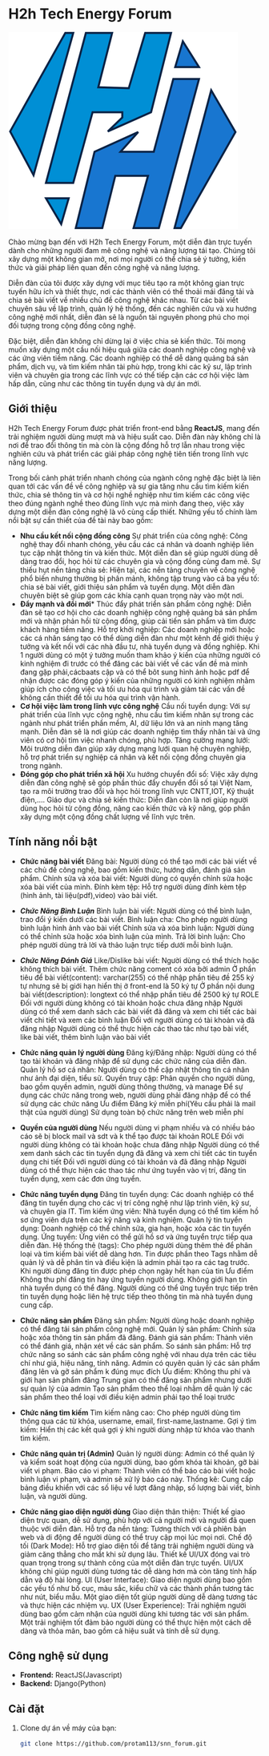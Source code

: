 # H2h Tech Energy Forum
![Hình ảnh diễn đàn](src/assets/img/Logo.svg)


Chào mừng bạn đến với H2h Tech Energy Forum, một diễn đàn trực tuyến dành cho những người đam mê công nghệ và năng lượng tái tạo. Chúng tôi xây dựng một không gian mở, nơi mọi người có thể chia sẻ ý tưởng, kiến thức và giải pháp liên quan đến công nghệ và năng lượng.

Diễn đàn của tôi được xây dựng với mục tiêu tạo ra một không gian trực tuyến hữu ích và thiết thực, nơi các thành viên có thể thoải mái đăng tải và chia sẻ bài viết về nhiều chủ đề công nghệ khác nhau. Từ các bài viết chuyên sâu về lập trình, quản lý hệ thống, đến các nghiên cứu và xu hướng công nghệ mới nhất, diễn đàn sẽ là nguồn tài nguyên phong phú cho mọi đối tượng trong cộng đồng công nghệ.

Đặc biệt, diễn đàn không chỉ dừng lại ở việc chia sẻ kiến thức. Tôi mong muốn xây dựng một cầu nối hiệu quả giữa các doanh nghiệp công nghệ và các ứng viên tiềm năng. Các doanh nghiệp có thể dễ dàng quảng bá sản phẩm, dịch vụ, và tìm kiếm nhân tài phù hợp, trong khi các kỹ sư, lập trình viên và chuyên gia trong các lĩnh vực có thể tiếp cận các cơ hội việc làm hấp dẫn, cũng như các thông tin tuyển dụng và dự án mới.


## Giới thiệu

H2h Tech Energy Forum được phát triển front-end bằng **ReactJS**, mang đến trải nghiệm người dùng mượt mà và hiệu suất cao. Diễn đàn này không chỉ là nơi để trao đổi thông tin mà còn là cộng đồng hỗ trợ lẫn nhau trong việc nghiên cứu và phát triển các giải pháp công nghệ tiên tiến trong lĩnh vực năng lượng.

Trong bối cảnh phát triển nhanh chóng của ngành công nghệ đặc biệt là liên quan tới các vấn đề về công nghiệp và sự gia tăng nhu cầu tìm kiếm kiến thức, chia sẻ thông tin và cơ hội nghề nghiệp như tìm kiếm các công việc theo đúng ngành nghề theo đúng lĩnh vực mà mình đang theo, việc xây dựng một diễn đàn công nghệ là vô cùng cấp thiết. Những yếu tố chính làm nổi bật sự cần thiết của đề tài này bao gồm:
- **Nhu cầu kết nối cộng đồng công**
Sự phát triển của công nghệ: Công nghệ thay đổi nhanh chóng, yêu cầu các cá nhân và doanh nghiệp liên tục cập nhật thông tin và kiến thức. Một diễn đàn sẽ giúp người dùng dễ dàng trao đổi, học hỏi từ các chuyên gia và cộng đồng cùng đam mê.
Sự thiếu hụt nền tảng chia sẻ: Hiện tại, các nền tảng chuyên về công nghệ phổ biến nhưng thường bị phân mảnh, không tập trung vào cả ba yếu tố: chia sẻ bài viết, giới thiệu sản phẩm và tuyển dụng. Một diễn đàn chuyên biệt sẽ giúp gom các khía cạnh quan trọng này vào một nơi.
- **Đẩy mạnh và đổi mới***
Thúc đẩy phát triển sản phẩm công nghệ: Diễn đàn sẽ tạo cơ hội cho các doanh nghiệp công nghệ quảng bá sản phẩm mới và nhận phản hồi từ cộng đồng, giúp cải tiến sản phẩm và tìm được khách hàng tiềm năng.
Hỗ trợ khởi nghiệp: Các doanh nghiệp mới hoặc các cá nhân sáng tạo có thể dùng diễn đàn như một kênh để giới thiệu ý tưởng và kết nối với các nhà đầu tư, nhà tuyển dụng và đồng nghiệp. Khi 1 người dùng có một ý tưởng muốn tham khảo ý kiến của những người có kinh nghiệm đi trước có thể đăng các bài viết về các vấn đề mà mình đang gặp phải,cácbaats cập và có thể bôt sung hình ảnh hoặc pdf để nhận được các đóng góp ý kiến của những người có kinh nghiệm nhằm giúp ích cho công việc và tối ưu hóa qui trình và giảm tải các vấn đề không cần thiết để tối ưu hóa qui trình vận hành.
- **Cơ hội việc làm trong lĩnh vực công nghệ**
Cầu nối tuyển dụng: Với sự phát triển của lĩnh vực công nghệ, nhu cầu tìm kiếm nhân sự trong các ngành như phát triển phần mềm, AI, dữ liệu lớn và an ninh mạng tăng mạnh. Diễn đàn sẽ là nơi giúp các doanh nghiệp tìm thấy nhân tài và ứng viên có cơ hội tìm việc nhanh chóng, phù hợp.
Tăng cường mạng lưới: Môi trường diễn đàn giúp xây dựng mạng lưới quan hệ chuyên nghiệp, hỗ trợ phát triển sự nghiệp cá nhân và kết nối cộng đồng chuyên gia trong ngành.
- **Đóng góp cho phát triển xã hội**
Xu hướng chuyển đổi số: Việc xây dựng diễn đàn công nghệ sẽ góp phần thúc đẩy chuyển đổi số tại Việt Nam, tạo ra môi trường trao đổi và học hỏi trong lĩnh vực CNTT,IOT, Kỹ thuật điện,….
Giáo dục và chia sẻ kiến thức: Diễn đàn còn là nơi giúp người dùng học hỏi từ cộng đồng, nâng cao kiến thức và kỹ năng, góp phần xây dựng một cộng đồng chất lượng về lĩnh vực trên.


## Tính năng nổi bật

- **Chức năng bài viết**
Đăng bài: Người dùng có thể tạo mới các bài viết về các chủ đề công nghệ, bao gồm kiến thức, hướng dẫn, đánh giá sản phẩm.
Chỉnh sửa và xóa bài viết: Người dùng có quyền chỉnh sửa hoặc xóa bài viết của mình.
Đính kèm tệp: Hỗ trợ người dùng đính kèm tệp (hình ảnh, tài liệu(pdf),video) vào bài viết.
- ***Chức Năng Bình Luận***
Bình luận bài viết: Người dùng có thể bình luận, trao đổi ý kiến dưới các bài viết.
Bình luận cha: Cho phép người dùng bình luận hình ảnh vào bài viết
Chỉnh sửa và xóa bình luận: Người dùng có thể chỉnh sửa hoặc xóa bình luận của mình.
Trả lời bình luận: Cho phép người dùng trả lời và thảo luận trực tiếp dưới mỗi bình luận.
- ***Chức Năng Đánh Giá***
Like/Dislike bài viết: Người dùng có thể thích hoặc không thích bài viết.
Thêm chức năng coment có xóa bởi admin
Ở phần tiêu để bài viết(content): varchar(255) có thể nhập phần tiêu đề 255 ký tự nhưng sẽ bị giới hạn hiển thị ở front-end là 50 ký tự
Ở phần nội dung bài viết(description): longtext có thể nhập phần tiêu đề 2500 ký tự
ROLE
	Đối với người dùng không có tài khoản hoặc chưa đăng nhập
		Người dùng có thể xem danh sách các bài viết đã đăng và xem chi tiết các bài viết chi tiết và xem các bình luận
	Đối với người dùng có tài khoản và đã đăng nhập
		Người dùng có thể thực hiện các thao tác như tạo bài viết, like bài viết, thêm bình luận vào bài viết 
- **Chức năng quản lý người dùng**
Đăng ký/Đăng nhập: Người dùng có thể tạo tài khoản và đăng nhập để sử dụng các chức năng của diễn đàn.
Quản lý hồ sơ cá nhân: Người dùng có thể cập nhật thông tin cá nhân như ảnh đại diện, tiểu sử.
Quyền truy cập: Phân quyền cho người dùng, bao gồm quyền admin, người dùng thông thường, và manage
Để sự dụng các chức năng trong web, người dùng phải đăng nhập để có thể sử dụng các chức năng
Ưu điểm
Đăng ký miễn phí(Yêu cầu phải là mail thật của người dùng)
Sử dụng toàn bộ chức năng trên web miễn phí
 - **Quyền của người dùng**
Nếu người dùng vi phạm nhiều và có nhiều báo cáo sẽ bị block mail và sdt và k thể tạo được tài khoản
ROLE
	Đối với người dùng không có tài khoản hoặc chưa đăng nhập
		Người dùng có thể xem danh sách các tin tuyển dụng đã đăng và xem chi tiết các tin tuyển dụng chi tiết 
	Đối với người dùng có tài khoản và đã đăng nhập
		Người dùng có thể thực hiện các thao tác như ứng tuyển vào vị trí, đăng tin tuyển dụng, xem các đơn ứng tuyển. 
- **Chức năng tuyển dụng**
Đăng tin tuyển dụng: Các doanh nghiệp có thể đăng tin tuyển dụng cho các vị trí công nghệ như lập trình viên, kỹ sư, và chuyên gia IT.
Tìm kiếm ứng viên: Nhà tuyển dụng có thể tìm kiếm hồ sơ ứng viên dựa trên các kỹ năng và kinh nghiệm.
Quản lý tin tuyển dụng: Doanh nghiệp có thể chỉnh sửa, gia hạn, hoặc xóa các tin tuyển dụng.
Ứng tuyển: Ứng viên có thể gửi hồ sơ và ứng tuyển trực tiếp qua diễn đàn.
Hệ thống thẻ (tags): Cho phép người dùng thêm thẻ để phân loại và tìm kiếm bài viết dễ dàng hơn.
Tin được phần theo Tags nhằm dễ quản lý và dễ phân tin và điều kiện là admin phải tạo ra các tag trước.
Khi người dùng đăng tin được phép chọn ngày hết hạn của tin
Ưu điểm
Không thu phí đăng tin hay ứng tuyển người dùng.
Không giới hạn tin nhà tuyển dụng có thể đăng.
Người dùng có thể ứng tuyển trực tiếp trên tin tuyển dụng hoặc liên hệ trực tiếp theo thông tin mà nhà tuyển dụng cung cấp.

- **Chức năng sản phẩm**
Đăng sản phẩm: Người dùng hoặc doanh nghiệp có thể đăng tải sản phẩm công nghệ mới.
Quản lý sản phẩm: Chỉnh sửa hoặc xóa thông tin sản phẩm đã đăng.
Đánh giá sản phẩm: Thành viên có thể đánh giá, nhận xét về các sản phẩm.
So sánh sản phẩm: Hỗ trợ chức năng so sánh các sản phẩm công nghệ với nhau dựa trên các tiêu chí như giá, hiệu năng, tính năng.
Admin có quyên quản lý các sản phẩm đăng lên và gỡ sản phẩm k đúng mục đích
Ưu điểm:
Không thu phí và giới hạn sản phẩm đăng
Trung gian có thể đăng sản phẩm nhưng dưới sự quản lý của admin
Tạo sản phẩm theo thể loại nhằm dễ quản lý các sản phẩm theo thể loại với điều kiện admin phải tạo thể loại trước
- **Chức năng tìm kiếm**
Tìm kiếm nâng cao: Cho phép người dùng tìm thông qua các từ khóa, username, email, first-name,lastname.
Gợi ý tìm kiếm: Hiển thị các kết quả gợi ý khi người dùng nhập từ khóa vào thanh tìm kiếm.
- **Chức năng quản trị (Admin)**
Quản lý người dùng: Admin có thể quản lý và kiểm soát hoạt động của người dùng, bao gồm khóa tài khoản, gỡ bài viết vi phạm.
Báo cáo vi phạm: Thành viên có thể báo cáo bài viết hoặc bình luận vi phạm, và admin sẽ xử lý báo cáo này.
Thống kê: Cung cấp bảng điều khiển với các số liệu về lượt đăng nhập, số lượng bài viết, bình luận, và người dùng.
- **Chức năng giao diện người dùng**
Giao diện thân thiện: Thiết kế giao diện trực quan, dễ sử dụng, phù hợp với cả người mới và người đã quen thuộc với diễn đàn.
Hỗ trợ đa nền tảng: Tương thích với cả phiên bản web và di động để người dùng có thể truy cập mọi lúc mọi nơi.
Chế độ tối (Dark Mode): Hỗ trợ giao diện tối để tăng trải nghiệm người dùng và giảm căng thẳng cho mắt khi sử dụng lâu.
Thiết kế UI/UX đóng vai trò quan trọng trong sự thành công của một diễn đàn trực tuyến. UI/UX không chỉ giúp người dùng tương tác dễ dàng hơn mà còn tăng tính hấp dẫn và độ hài lòng.
UI (User Interface): Giao diện người dùng bao gồm các yếu tố như bố cục, màu sắc, kiểu chữ và các thành phần tương tác như nút, biểu mẫu. Một giao diện tốt giúp người dùng dễ dàng tương tác và thực hiện các nhiệm vụ.
UX (User Experience): Trải nghiệm người dùng bao gồm cảm nhận của người dùng khi tương tác với sản phẩm. Một trải nghiệm tốt đảm bảo người dùng có thể thực hiện một cách dễ dàng và thỏa mãn, bao gồm cả hiệu suất và tính dễ sử dụng.


## Công nghệ sử dụng

- **Frontend:** ReactJS(Javascript)
- **Backend:** Django(Python)


## Cài đặt

1. Clone dự án về máy của bạn:
   ```bash
   git clone https://github.com/protam113/snn_forum.git
 